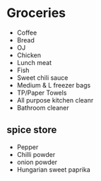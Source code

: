 # Groceries

- Coffee
- Bread
- OJ
- Chicken
- Lunch meat
- Fish
- Sweet chili sauce
- Medium & L freezer bags
- TP/Paper Towels
- All purpose kitchen cleanr
- Bathroom cleaner

## spice store

- Pepper
- Chilli powder
- onion powder
- Hungarian sweet paprika
